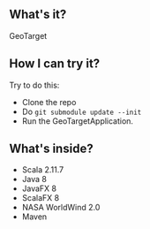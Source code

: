 ## What's it?

GeoTarget

## How I can try it?

Try to do this:

* Clone the repo
* Do ```git submodule update --init```
* Run the GeoTargetApplication.

## What's inside? 

* Scala 2.11.7
* Java 8
* JavaFX 8
* ScalaFX 8
* NASA WorldWind 2.0
* Maven
